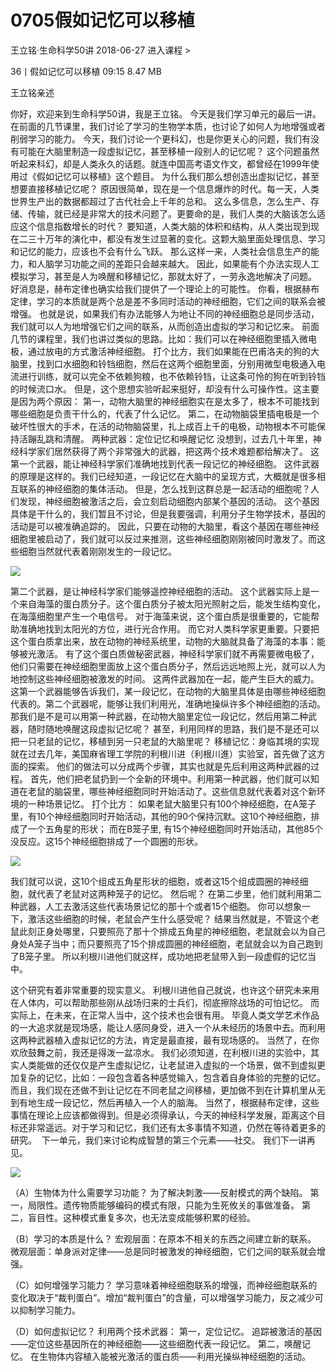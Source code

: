 # 0705假如记忆可以移植


王立铭·生命科学50讲
2018-06-27
进入课程 >

36丨假如记忆可以移植
09:15 8.47 MB

王立铭亲述

你好，欢迎来到生命科学50讲，我是王立铭。
今天是我们学习单元的最后一讲。在前面的几节课里，我们讨论了学习的生物学本质，也讨论了如何人为地增强或者削弱学习的能力。
今天，我们讨论一个更科幻，也是你更关心的问题，我们有没有可能在大脑里制造一段虚拟记忆，甚至移植一段别人的记忆呢？
这个问题虽然听起来科幻，却是人类永久的话题。就连中国高考语文作文，都曾经在1999年使用过《假如记忆可以移植》这个题目。
为什么我们那么想创造出虚拟记忆，甚至想要直接移植记忆呢？
原因很简单，现在是一个信息爆炸的时代。每一天，人类世界生产出的数据都超过了古代社会上千年的总和。
这么多信息，怎么生产、存储、传输，就已经是非常大的技术问题了。更要命的是，我们人类的大脑该怎么适应这个信息指数增长的时代？
要知道，人类大脑的体积和结构，从人类出现到现在二三十万年的演化中，都没有发生过显著的变化。这颗大脑里面处理信息、学习和记忆的能力，应该也不会有什么飞跃。
那么这样一来，人类社会信息生产的能力，和人脑学习功能之间的差距只会越来越大。
因此，如果能有个办法实现人工模拟学习，甚至是人为唤醒和移植记忆，那就太好了，一劳永逸地解决了问题。
好消息是，赫布定律也确实给我们提供了一个理论上的可能性。
你看，根据赫布定律，学习的本质就是两个总是差不多同时活动的神经细胞，它们之间的联系会被增强。
也就是说，如果我们有办法能够人为地让不同的神经细胞总是同步活动，我们就可以人为地增强它们之间的联系，从而创造出虚拟的学习和记忆来。
前面几节的课程里，我们也讲过类似的思路。比如：我们可以在神经细胞里插入微电极，通过放电的方式激活神经细胞。
打个比方，我们如果能在巴甫洛夫的狗的大脑里，找到口水细胞和铃铛细胞，然后在这两个细胞里面，分别用微型电极通入电流进行训练，就可以完全不依赖狗粮，也不依赖铃铛，让这条可怜的狗在听到铃铛的时候流口水。
但是，这个思想实验听起来挺好，却没有什么可操作性。这主要是因为两个原因：
第一，动物大脑里的神经细胞实在是太多了，根本不可能找到哪些细胞是负责干什么的，代表了什么记忆。
第二，在动物脑袋里插电极是一个破坏性很大的手术，在活的动物脑袋里，扎上成百上千的电极，动物根本不可能保持活蹦乱跳和清醒。
两种武器：定位记忆和唤醒记忆
没想到，过去几十年里，神经科学家们居然获得了两个非常强大的武器，把这两个技术难题都给解决了。
这第一个武器，能让神经科学家们准确地找到代表一段记忆的神经细胞。
这件武器的原理是这样的。我们已经知道，一段记忆在大脑中的呈现方式，大概就是很多相互联系的神经细胞的集体活动。
但是，怎么找到这群总是一起活动的细胞呢？人们发现，神经细胞被激活之后，会立刻启动细胞内部某个基因的活动。
这个基因具体是干什么的，我们暂且不讨论，但是我要强调，利用分子生物学技术，基因的活动是可以被准确追踪的。
因此，只要在动物的大脑里，看这个基因在哪些神经细胞里被启动了，我们就可以反过来推测，这些神经细胞刚刚被同时激发了。而这些细胞当然就代表着刚刚发生的一段记忆。

![](https://raw.githubusercontent.com/dalong0514/selfstudy/master/图片链接/生命科学/2019124.jpg)

第二个武器，是让神经科学家们能够遥控神经细胞的活动。
这个武器实际上是一个来自海藻的蛋白质分子。这个蛋白质分子被太阳光照射之后，能发生结构变化，在海藻细胞里产生一个电信号。
对于海藻来说，这个蛋白质是很重要的，它能帮助准确地找到太阳光的方位，进行光合作用。
而它对人类科学家更重要。只要把这个蛋白质拿出来，放在动物的神经系统里，动物的大脑就具备了海藻的本事：能够被光激活。
有了这个蛋白质做秘密武器，神经科学家们就不再需要微电极了，他们只需要在神经细胞里面放上这个蛋白质分子，然后远远地照上光，就可以人为地控制这些神经细胞被激发的时间。
这两件武器加在一起，能产生巨大的威力。
这第一个武器能够告诉我们，某一段记忆，在动物的大脑里具体是由哪些神经细胞代表的。第二个武器呢，能够让我们利用光，准确地操纵许多个神经细胞的活动。
那我们是不是可以用第一种武器，在动物大脑里定位一段记忆，然后用第二种武器，随时随地唤醒这段虚拟记忆呢？
甚至，利用同样的思路，我们是不是还可以把一只老鼠的记忆，移植到另一只老鼠的大脑里呢？
移植记忆：身临其境的实现
就在过去几年，美国麻省理工学院的利根川进（利根川進）实验室，首先做了这方面的探索。
他们的做法可以分成两个步骤，其实也就是先后利用这两种武器的过程。
首先，他们把老鼠扔到一个全新的环境中。利用第一种武器，他们就可以知道在老鼠的脑袋里，哪些神经细胞同时开始活动了。这些信息就代表着对这个新环境的一种场景记忆。
打个比方：
如果老鼠大脑里只有100个神经细胞，在A笼子里，有10个神经细胞同时开始活动，其他的90个保持沉默。这10个神经细胞，排成了一个五角星的形状；
而在B笼子里, 有15个神经细胞同时开始活动，其他85个没反应。这15个神经细胞排成了一个圆圈的形状。

![](https://raw.githubusercontent.com/dalong0514/selfstudy/master/图片链接/生命科学/2019125.jpg)

我们就可以说，这10个组成五角星形状的细胞，或者这15个组成圆圈的神经细胞，就代表了老鼠对这两种笼子的记忆。
然后呢？
在第二步里，他们就利用第二种武器，人工去激活这些代表场景记忆的那十个或者15个细胞。
你可以想象一下，激活这些细胞的时候，老鼠会产生什么感受呢？
结果当然就是，不管这个老鼠此刻正身处哪里，只要照亮了那十个排成五角星的神经细胞，老鼠就会以为自己身处A笼子当中；而只要照亮了15个排成圆圈的神经细胞，老鼠就会以为自己跑到了B笼子里。
所以利根川进他们就这样，成功地把老鼠带入到一段虚假的记忆当中。

这个研究有着非常重要的现实意义。
利根川进他自己就说，也许这个研究未来用在人体内，可以帮助那些刚从战场归来的士兵们，彻底擦除战场的可怕记忆。
而实际上，在未来，在正常人当中，这个技术也会很有用。
毕竟人类文学艺术作品的一大追求就是现场感，能让人感同身受，进入一个从未经历的场景中去。而利用这两种武器植入虚拟记忆的方法，肯定是最直接，最有现场感的。
当然了，在你欢欣鼓舞之前，我还是得泼一盆凉水。
我们必须知道，在利根川进的实验中，其实人类能做的还仅仅是产生虚拟记忆，让老鼠进入虚拟的一个场景，做不到虚拟更加复杂的记忆，比如：一段包含着各种感觉输入，包含着自身体验的完整的记忆。
而且，我们现在还做不到让记忆在不同老鼠之间移植，更加做不到在计算机里从无到有地生成一段记忆，然后再植入一个人的脑海。
当然了，根据赫布定律，这些事情在理论上应该都做得到。但是必须得承认，今天的神经科学发展，距离这个目标还非常遥远。对于学习和记忆，我们还有太多事情不知道，仍然在等待着更多的研究。 
下一单元，我们来讨论构成智慧的第三个元素——社交。
我们下一讲再见。

![](https://raw.githubusercontent.com/dalong0514/selfstudy/master/图片链接/生命科学/2019126.jpg)

（A）生物体为什么需要学习功能？
为了解决刺激——反射模式的两个缺陷。
第一，局限性。遗传物质能够编码的模式有限，只能为生死攸关的事做准备。
第二，盲目性。这种模式重复多次，也无法变成能够积累的经验。

（B）学习的本质是什么？
宏观层面：在原本不相关的东西之间建立新的联系。
微观层面：单身派对定律——总是同时被激发的神经细胞，它们之间的联系就会增强。

（C）如何增强学习能力？
学习意味着神经细胞联系的增强，而神经细胞联系的变化取决于“裁判蛋白”。增加“裁判蛋白”的含量，可以增强学习能力，反之减少可以抑制学习能力。

（D）如何虚拟记忆？
利用两个技术武器：
第一，定位记忆。
追踪被激活的基因——定位这些基因所在的神经细胞——这些细胞代表一段记忆。
第二，唤醒记忆。
在生物体内容植入能被光激活的蛋白质——利用光操纵神经细胞的活动。
